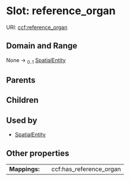 
# Slot: reference_organ




URI: [ccf:reference_organ](http://purl.org/ccf/reference_organ)


## Domain and Range

None &#8594;  <sub>0..1</sub> [SpatialEntity](SpatialEntity.md)

## Parents


## Children


## Used by

 * [SpatialEntity](SpatialEntity.md)

## Other properties

|  |  |  |
| --- | --- | --- |
| **Mappings:** | | ccf:has_reference_organ |

